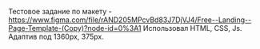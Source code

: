 Тестовое задание по макету - https://www.figma.com/file/rAND205MPcvBd83J7DjVJ4/Free--Landing--Page-Template-(Copy)?node-id=0%3A1
Использовал HTML, CSS, Js.
Адаптив под 1360px, 375px.
